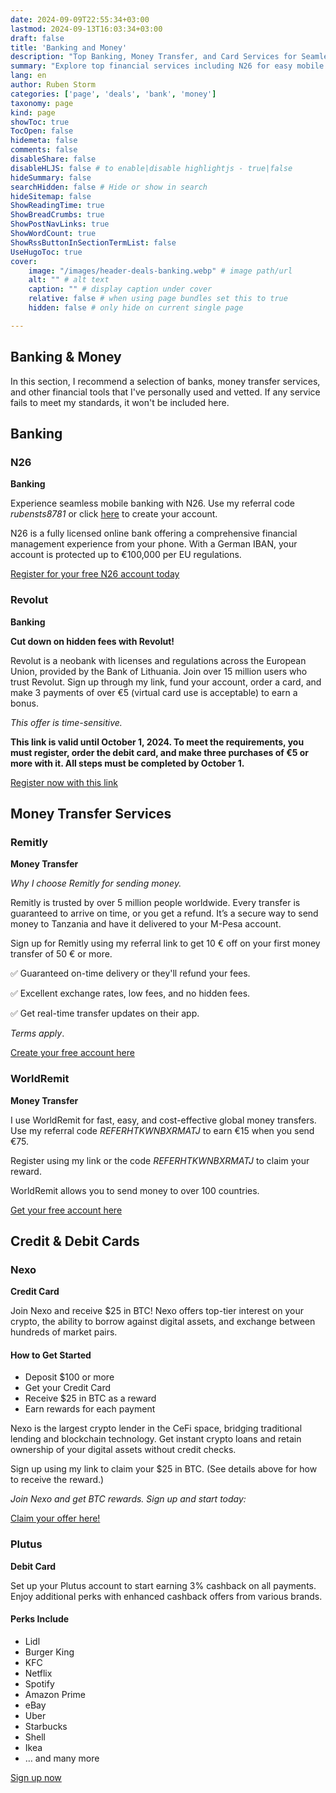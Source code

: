```yaml
---
date: 2024-09-09T22:55:34+03:00
lastmod: 2024-09-13T16:03:34+03:00
draft: false
title: 'Banking and Money'
description: "Top Banking, Money Transfer, and Card Services for Seamless Financial Management"
summary: "Explore top financial services including N26 for easy mobile banking, Revolut for low-fee banking, Remitly and WorldRemit for reliable international money transfers, and Nexo and Plutus for rewarding credit and debit cards. Discover user-friendly banking, secure transfers, and valuable card perks today"
lang: en
author: Ruben Storm
categories: ['page', 'deals', 'bank', 'money']
taxonomy: page
kind: page
showToc: true
TocOpen: false
hidemeta: false
comments: false
disableShare: false
disableHLJS: false # to enable|disable highlightjs - true|false
hideSummary: false
searchHidden: false # Hide or show in search
hideSitemap: false
ShowReadingTime: true
ShowBreadCrumbs: true
ShowPostNavLinks: true
ShowWordCount: true
ShowRssButtonInSectionTermList: false
UseHugoToc: true
cover:
    image: "/images/header-deals-banking.webp" # image path/url
    alt: "" # alt text
    caption: "" # display caption under cover
    relative: false # when using page bundles set this to true
    hidden: false # only hide on current single page

---
```

	
## Banking & Money

In this section, I recommend a selection of banks, money transfer services, and other financial tools that I've personally used and vetted. If any service fails to meet my standards, it won't be included here.

## Banking
### N26
**Banking**

Experience seamless mobile banking with N26. Use my referral code *rubensts8781* or click [here][defN26Link] to create your account.

N26 is a fully licensed online bank offering a comprehensive financial management experience from your phone. With a German IBAN, your account is protected up to €100,000 per EU regulations.


[Register for your free N26 account today][defN26Link]

### Revolut
**Banking**

**Cut down on hidden fees with Revolut!**

Revolut is a neobank with licenses and regulations across the European Union, provided by the Bank of Lithuania. Join over 15 million users who trust Revolut. Sign up through my link, fund your account, order a card, and make 3 payments of over €5 (virtual card use is acceptable) to earn a bonus.

*This offer is time-sensitive.*

**This link is valid until October 1, 2024. To meet the requirements, you must register, order the debit card, and make three purchases of €5 or more with it. All steps must be completed by October 1.**


[Register now with this link][defRevolutLink]

## Money Transfer Services
### Remitly
**Money Transfer**

*Why I choose Remitly for sending money.*

Remitly is trusted by over 5 million people worldwide. Every transfer is guaranteed to arrive on time, or you get a refund. It’s a secure way to send money to Tanzania and have it delivered to your M-Pesa account.

Sign up for Remitly using my referral link to get 10 € off on your first money transfer of 50 € or more.

✅ Guaranteed on-time delivery or they'll refund your fees.

✅ Excellent exchange rates, low fees, and no hidden fees.

✅ Get real-time transfer updates on their app.

*Terms apply*.


[Create your free account here][defRemitlyLink]

### WorldRemit
**Money Transfer**

I use WorldRemit for fast, easy, and cost-effective global money transfers. Use my referral code *REFERHTKWNBXRMATJ* to earn €15 when you send €75.

Register using my link or the code *REFERHTKWNBXRMATJ* to claim your reward.

WorldRemit allows you to send money to over 100 countries.

[Get your free account here](#)

## Credit & Debit Cards
### Nexo
**Credit Card**

Join Nexo and receive $25 in BTC! Nexo offers top-tier interest on your crypto, the ability to borrow against digital assets, and exchange between hundreds of market pairs.

#### How to Get Started
- Deposit $100 or more
- Get your Credit Card
- Receive $25 in BTC as a reward
- Earn rewards for each payment

Nexo is the largest crypto lender in the CeFi space, bridging traditional lending and blockchain technology. Get instant crypto loans and retain ownership of your digital assets without credit checks.

Sign up using my link to claim your $25 in BTC. (See details above for how to receive the reward.)

*Join Nexo and get BTC rewards. Sign up and start today:* 

[Claim your offer here!][defNexoLink]

### Plutus
**Debit Card**

Set up your Plutus account to start earning 3% cashback on all payments. Enjoy additional perks with enhanced cashback offers from various brands.

#### Perks Include
- Lidl
- Burger King
- KFC
- Netflix
- Spotify
- Amazon Prime
- eBay
- Uber
- Starbucks
- Shell
- Ikea
- … and many more

[Sign up now][defPlutusLink]



[defN26Link]: https://n26.com/r/rubensts8781
[defRemitlyLink]: https://remit.ly/3n26xnwa
[defNexoLink]: https://nexo.com/ref/vt66vqx9wu?src=android-link
[defPlutusLink]: https://dex.plutus.it/auth/referee/signup?refId=l9O0ig
[defRevolutLink]: https://revolut.com/referral/?referral-code=rubensczek!SEP1-24-VR-DE